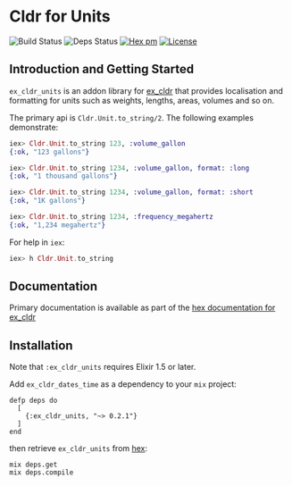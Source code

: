 # Cldr for Units
![Build Status](http://sweatbox.noexpectations.com.au:8080/buildStatus/icon?job=cldr_units)
![Deps Status](https://beta.hexfaktor.org/badge/all/github/kipcole9/cldr_units.svg)
[![Hex pm](http://img.shields.io/hexpm/v/ex_cldr_units.svg?style=flat)](https://hex.pm/packages/ex_cldr_units)
[![License](https://img.shields.io/badge/license-Apache%202-blue.svg)](https://github.com/kipcole9/cldr_units/blob/master/LICENSE)

## Introduction and Getting Started

`ex_cldr_units` is an addon library for [ex_cldr](https://hex.pm/packages/ex_cldr) that provides localisation and formatting for units such as weights, lengths, areas, volumes and so on.

The primary api is `Cldr.Unit.to_string/2`.  The following examples demonstrate:

```elixir
iex> Cldr.Unit.to_string 123, :volume_gallon
{:ok, "123 gallons"}

iex> Cldr.Unit.to_string 1234, :volume_gallon, format: :long
{:ok, "1 thousand gallons"}

iex> Cldr.Unit.to_string 1234, :volume_gallon, format: :short
{:ok, "1K gallons"}

iex> Cldr.Unit.to_string 1234, :frequency_megahertz
{:ok, "1,234 megahertz"}
```

For help in `iex`:

```elixir
iex> h Cldr.Unit.to_string
```

## Documentation

Primary documentation is available as part of the [hex documentation for ex_cldr](https://hexdocs.pm/ex_cldr/4_list_formats.html)

## Installation

Note that `:ex_cldr_units` requires Elixir 1.5 or later.

Add `ex_cldr_dates_time` as a dependency to your `mix` project:

    defp deps do
      [
        {:ex_cldr_units, "~> 0.2.1"}
      ]
    end

then retrieve `ex_cldr_units` from [hex](https://hex.pm/packages/ex_cldr_units):

    mix deps.get
    mix deps.compile

